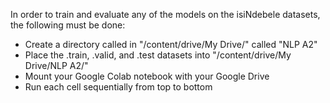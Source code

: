 In order to train and evaluate any of the models on the isiNdebele datasets, the following must be done:

- Create a directory called in "/content/drive/My Drive/" called "NLP A2"
- Place the .train, .valid, and .test datasets into "/content/drive/My Drive/NLP A2/"
- Mount your Google Colab notebook with your Google Drive
- Run each cell sequentially from top to bottom
